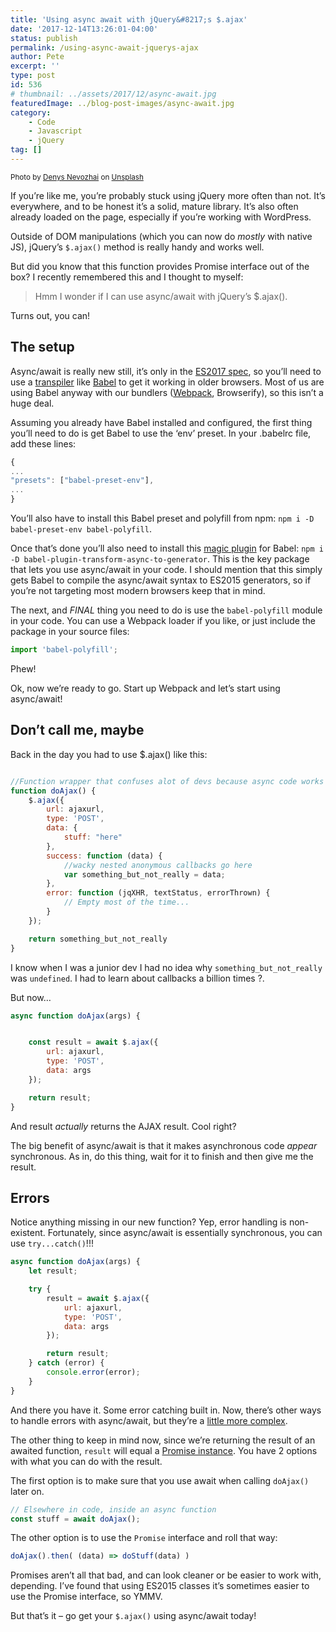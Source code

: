 ```yaml
---
title: 'Using async await with jQuery&#8217;s $.ajax'
date: '2017-12-14T13:26:01-04:00'
status: publish
permalink: /using-async-await-jquerys-ajax
author: Pete
excerpt: ''
type: post
id: 536
# thumbnail: ../assets/2017/12/async-await.jpg
featuredImage: ../blog-post-images/async-await.jpg
category:
    - Code
    - Javascript
    - jQuery
tag: []
---
```

<small>Photo by [Denys Nevozhai](https://unsplash.com/photos/2vmT5_FeMck?utm_source=unsplash&utm_medium=referral&utm_content=creditCopyText) on [Unsplash](https://unsplash.com/?utm_source=unsplash&utm_medium=referral&utm_content=creditCopyText)</small>

If you’re like me, you’re probably stuck using jQuery more often than not. It’s everywhere, and to be honest it’s a solid, mature library. It’s also often already loaded on the page, especially if you’re working with WordPress.

Outside of DOM manipulations (which you can now do *mostly* with native JS), jQuery’s `$.ajax()` method is really handy and works well.

But did you know that this function provides Promise interface out of the box? I recently remembered this and I thought to myself:

> Hmm I wonder if I can use async/await with jQuery’s $.ajax().

Turns out, you can!

The setup
---------

Async/await is really new still, it’s only in the [ES2017 spec](https://developer.mozilla.org/en-US/docs/Web/JavaScript/Reference/Statements/async_function), so you’ll need to use a [transpiler](https://scotch.io/tutorials/javascript-transpilers-what-they-are-why-we-need-them) like [Babel](https://babeljs.io/) to get it working in older browsers. Most of us are using Babel anyway with our bundlers ([Webpack](https://babeljs.io/docs/setup/#installation), Browserify), so this isn’t a huge deal.

Assuming you already have Babel installed and configured, the first thing you’ll need to do is get Babel to use the ‘env’ preset. In your .babelrc file, add these lines:

```javascript
{
...
"presets": ["babel-preset-env"],
...
}

```

You’ll also have to install this Babel preset and polyfill from npm: `npm i -D babel-preset-env babel-polyfill`.

Once that’s done you’ll also need to install this [magic plugin](https://babeljs.io/docs/plugins/transform-async-to-generator/) for Babel: `npm i -D babel-plugin-transform-async-to-generator`. This is the key package that lets you use async/await in your code. I should mention that this simply gets Babel to compile the async/await syntax to ES2015 generators, so if you’re not targeting most modern browsers keep that in mind.

The next, and *FINAL* thing you need to do is use the `babel-polyfill` module in your code. You can use a Webpack loader if you like, or just include the package in your source files:

```javascript
import 'babel-polyfill';

```

Phew!

Ok, now we’re ready to go. Start up Webpack and let’s start using async/await!

Don’t call me, maybe
--------------------

Back in the day you had to use $.ajax() like this:

```javascript

//Function wrapper that confuses alot of devs because async code works differently
function doAjax() {
    $.ajax({
        url: ajaxurl,
        type: 'POST',
        data: {
            stuff: "here"
        },
        success: function (data) {
            //wacky nested anonymous callbacks go here
            var something_but_not_really = data;
        },
        error: function (jqXHR, textStatus, errorThrown) {
            // Empty most of the time...
        }
    });

    return something_but_not_really
}


```

I know when I was a junior dev I had no idea why `something_but_not_really` was `undefined`. I had to learn about callbacks a billion times ?.

But now…

```javascript
async function doAjax(args) {


    const result = await $.ajax({
        url: ajaxurl,
        type: 'POST',
        data: args
    });

    return result;
}

```

And result *actually* returns the AJAX result. Cool right?

The big benefit of async/await is that it makes asynchronous code *appear* synchronous. As in, do this thing, wait for it to finish and then give me the result.

Errors
------

Notice anything missing in our new function? Yep, error handling is non-existent. Fortunately, since async/await is essentially synchronous, you can use `try...catch()`!!!

```javascript
async function doAjax(args) {
    let result;

    try {
        result = await $.ajax({
            url: ajaxurl,
            type: 'POST',
            data: args
        });

        return result;
    } catch (error) {
        console.error(error);
    }
}

```

And there you have it. Some error catching built in. Now, there’s other ways to handle errors with async/await, but they’re a [little more complex](http://blog.grossman.io/how-to-write-async-await-without-try-catch-blocks-in-javascript/).

The other thing to keep in mind now, since we’re returning the result of an awaited function, `result` will equal a [Promise instance](https://developer.mozilla.org/en-US/docs/Web/JavaScript/Reference/Global_Objects/Promise). You have 2 options with what you can do with the result.

The first option is to make sure that you use await when calling `doAjax()` later on.

```javascript
// Elsewhere in code, inside an async function
const stuff = await doAjax();

```

The other option is to use the `Promise` interface and roll that way:

```javascript
doAjax().then( (data) => doStuff(data) )

```

Promises aren’t all that bad, and can look cleaner or be easier to work with, depending. I’ve found that using ES2015 classes it’s sometimes easier to use the Promise interface, so YMMV.

But that’s it – go get your `$.ajax()` using async/await today!
